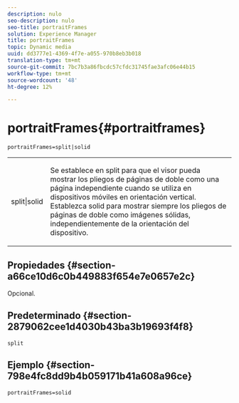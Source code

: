 ```yaml
---
description: nulo
seo-description: nulo
seo-title: portraitFrames
solution: Experience Manager
title: portraitFrames
topic: Dynamic media
uuid: dd3777e1-4369-4f7e-a055-970b8eb3b018
translation-type: tm+mt
source-git-commit: 7bc7b3a86fbcdc57cfdc31745fae3afc06e44b15
workflow-type: tm+mt
source-wordcount: '48'
ht-degree: 12%

---
```



# portraitFrames{#portraitframes}

`portraitFrames=split|solid`

<table id="table_1D425B7685D448459CD3FE8D683C813C"> 
 <tbody> 
  <tr> 
   <td colname="col1"> <p> <span class="codeph"> split|solid</span> </p> </td> 
   <td colname="col2"> <p>Se establece en <span class="codeph"> split</span> para que el visor pueda mostrar los pliegos de páginas de doble como una página independiente cuando se utiliza en dispositivos móviles en orientación vertical. Establezca <span class="codeph"> solid</span> para mostrar siempre los pliegos de páginas de doble como imágenes sólidas, independientemente de la orientación del dispositivo. </p> </td> 
  </tr> 
 </tbody> 
</table>

## Propiedades {#section-a66ce10d6c0b449883f654e7e0657e2c}

Opcional.

## Predeterminado {#section-2879062cee1d4030b43ba3b19693f4f8}

`split`

## Ejemplo {#section-798e4fc8dd9b4b059171b41a608a96ce}

`portraitFrames=solid`
